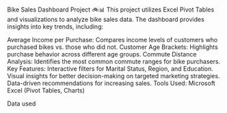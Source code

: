 Bike Sales Dashboard Project 🚲📊
This project utilizes Excel Pivot Tables and visualizations to analyze bike sales data. The dashboard provides insights into key trends, including:

Average Income per Purchase: Compares income levels of customers who purchased bikes vs. those who did not.
Customer Age Brackets: Highlights purchase behavior across different age groups.
Commute Distance Analysis: Identifies the most common commute ranges for bike purchasers.
Key Features:
Interactive filters for Marital Status, Region, and Education.
Visual insights for better decision-making on targeted marketing strategies.
Data-driven recommendations for increasing sales.
Tools Used:
Microsoft Excel (Pivot Tables, Charts)

Data used
